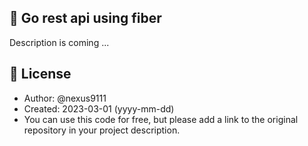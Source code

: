 ## 🚀 Go rest api using fiber

Description is coming ...

## 📜 License

- Author: @nexus9111
- Created: 2023-03-01 (yyyy-mm-dd)
- You can use this code for free, but please add a link to the original repository in your project description.
